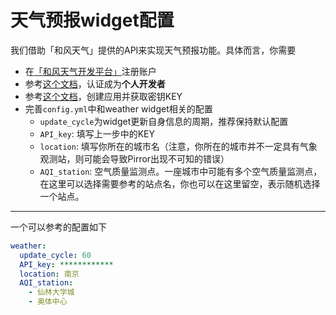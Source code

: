 # 天气预报widget配置
我们借助「和风天气」提供的API来实现天气预报功能。具体而言，你需要
+ 在[「和风天气开发平台」](https://dev.qweather.com/)注册账户
+ 参考[这个文档](https://dev.qweather.com/help/account/#enroll-developer)，认证成为**个人开发者**
+ 参考[这个文档](https://dev.qweather.com/docs/start/get-key/)，创建应用并获取密钥KEY
+ 完善`config.yml`中和weather widget相关的配置
  + `update_cycle`为widget更新自身信息的周期，推荐保持默认配置
  + `API_key`: 填写上一步中的KEY
  + `location`: 填写你所在的城市名（注意，你所在的城市并不一定具有气象观测站，则可能会导致Pirror出现不可知的错误）
  + `AQI_station`: 空气质量监测点。一座城市中可能有多个空气质量监测点，在这里可以选择需要参考的站点名，你也可以在这里留空，表示随机选择一个站点。

---
一个可以参考的配置如下
```yml
weather: 
  update_cycle: 60
  API_key: ************
  location: 南京
  AQI_station: 
    - 仙林大学城
    - 奥体中心
```